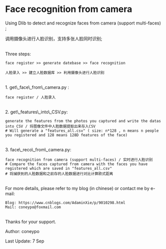 # Face recognition from camera

Using Dlib to detect and recognize faces from camera (support multi-faces) ;

调用摄像头进行人脸识别，支持多张人脸同时识别;

</br>
Three steps:
	
	face register >> generate datebase >> face recognition

  	人脸录入 >> 建立人脸数据库 >> 利用摄像头进行人脸识别

</br>
1. get\_face\_from\_camera.py : 
	
	face register / 人脸录入
</br>
2. get\_features\_into\_CSV.py: 
	
	generate the features from the photos you captured and write the datas into CSV / 将图像文件中人脸数据提取出来存入CSV
 	# Will generate a "features_all.csv" ( size: n*128 , n means n people you registered and 128 means 128D features of the face)
</br>
3. face\_reco\_from\_camera.py: 
	
	face recognition from camera (support multi-faces) / 实时进行人脸识别
  	# Compare the faces captured from camera with the faces you have registered which are saved in "features_all.csv"
  	# 将捕获到的人脸数据和之前存的人脸数据进行对比计算欧式距离
</br>
For more details, please refer to my blog (in chinese) or contact me by e-mail:
	
	Blog: https://www.cnblogs.com/AdaminXie/p/9010298.html  
	Mail: coneypo@foxmail.com

</br>
Thanks for your support.

Author: coneypo

Last Update: 7 Sep
